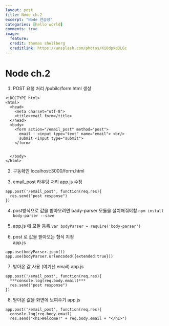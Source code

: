 ```yaml
---
layout: post
title: Node ch.2
excerpt: "Node 연습장"
categories: [hello world]
comments: true
image:
  feature:
  credit: thomas shellberg
  creditlink: https://unsplash.com/photos/Ki0dpxd3LGc
---
```


# Node ch.2

1. POST 요청 처리
  /pubilc/form.html 생성

  ```
  <!DOCTYPE html>
  <html>
    <head>
      <meta charset="utf-8">
      <title>email form</title>
    </head>
    <body>
      <form action="/email_post" method="post">
        email : <input type="text" name="email"> <br/>
        submit <input type="submit">
      </form>


    </body>
  </html>

  ```
2. 구동확인
  localhost:3000/form.html

3. email_post 라우팅 처리
  app.js 수정
  ```
  app.post('/email_post', function(req,res){
  	res.send("post response")
  })
  ```

4. post방식으로 값을 받아오려면 bady-parser 모듈을 설치해줘야함
`npm install body-parser --save`

5. app.js 에 모듈 등록
  `var bodyParser = require('body-parser')`

6. post 로 값을 받아오는 형식 지정  
  app.js
  ```
  app.use(bodyParser.json())
  app.use(bodyParser.urlencoded({extended:true}))
  ```

7. 받아온 값 사용 (여기선 email)
  app.js
  ```
  app.post('/email_post', function(req,res){
  	***console.log(req.body.email)***
  	res.send("post response")
  })
  ```

8. 받아온 값을 화면에 보여주기
  app.js
  ```
  app.post('/email_post', function(req,res){
  	console.log(req.body.email)
  	res.send("<h1>Welcome!" + req.body.email + "</h1>")
  ```
